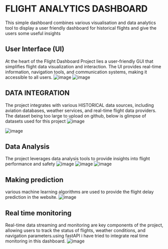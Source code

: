 # FLIGHT ANALYTICS DASHBOARD 
This simple dashboard combines various visualisation and data analytics tool to display a user friendly dashboard for historical flights and give the users some useful insights

## User Interface (UI)

At the heart of the Flight Dashboard Project lies a user-friendly GUI that simplifies flight data visualization and interaction. The UI provides real-time information, navigation tools, and communication systems, making it accessible to all users.
![image](https://github.com/rupakghanghas/flight-analytics/assets/121816838/99ab55b3-2c83-419a-9d6e-f7303c48f9d2)
![image](https://github.com/rupakghanghas/flight-analytics/assets/121816838/3b421e62-1f0d-4b11-be17-1686b75017d3)

## DATA INTEGRATION 
The project integrates with various HISTORICAL data sources, including aviation databases, weather services, and real-time flight data providers.
The dataset being too large to upload on github, below is glimpse of datasets used for this project 
![image](https://github.com/rupakghanghas/flight-analytics/assets/121816838/7878ec41-0450-4f6f-96b5-3a1f0f8708a0)

![image](https://github.com/rupakghanghas/flight-analytics/assets/121816838/b3ee9128-1e09-480d-a73e-97d6188a88e5)

## Data Analysis
The project leverages data analysis tools to provide insights into flight performance and safety
![image](https://github.com/rupakghanghas/flight-analytics/assets/121816838/2b2ef9ce-6d9d-40d9-ba98-ad31ae9ad83d)
![image](https://github.com/rupakghanghas/flight-analytics/assets/121816838/34f988a1-4a64-4435-9550-b969747b8971)
![image](https://github.com/rupakghanghas/flight-analytics/assets/121816838/8af1e9ca-024d-46cf-bdf5-5f85b57e44ba)

## Making prediction
various machine learning algorithms are used to provide the flight delay prediction in the website. 
![image](https://github.com/rupakghanghas/flight-analytics/assets/121816838/8df2b5e5-10b2-438b-96e9-9f74341fd5d8)

## Real time monitoring 
Real-time data streaming and monitoring are key components of the project, allowing users to track the status of flights, weather conditions, and navigation parameters.using fastAPI i have tried to integrate real time monitoring in this dashboard.
![image](https://github.com/rupakghanghas/flight-analytics/assets/121816838/bb710363-f84d-4005-9288-925fe063f281)






